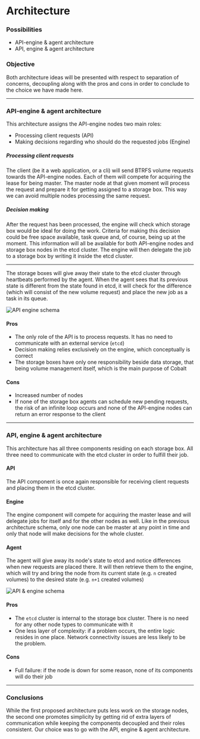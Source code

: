 # Architecture

### Possibilities
- API-engine & agent architecture
- API, engine & agent architecture

### Objective
Both architecture ideas will be presented with respect to separation of concerns, decoupling along with the pros and cons in order to conclude to the choice we have made here.

---

### API-engine & agent architecture

This architecture assigns the API-engine nodes two main roles:

- Processing client requests (API)
- Making decisions regarding who should do the requested jobs (Engine)

##### Processing client requests
The client (be it a web application, or a cli) will send BTRFS volume requests towards the API-engine nodes. Each of them will compete for acquiring the lease for being master. The master node at that given moment will process the request and prepare it for getting assigned to a storage box. This way we can avoid multiple nodes processing the same request.

##### Decision making
After the request has been processed, the engine will check which storage box would be ideal for doing the work. Criteria for making this decision could be free space available, task queue and, of course, being up at the moment. This information will all be available for both API-engine nodes and storage box nodes in the etcd cluster. The engine will then delegate the job to a storage box by writing it inside the etcd cluster.

---

The storage boxes will give away their state to the etcd cluster through heartbeats performed by the agent. When the agent sees that its previous state is different from the state found in etcd, it will check for the difference (which will consist of the new volume request) and place the new job as a task in its queue.

![API engine schema](/home/ionut/work/git/github/cobalt/docs/planning/assets/api-as-engine.png  "API Engine Schema")

#### Pros
- The only role of the API is to process requests. It has no need to communicate with an external service (`etcd`)
- Decision making relies exclusively on the engine, which conceptually is correct
- The storage boxes have only one responsibility beside data storage, that being volume management itself, which is the main purpose of Cobalt

#### Cons
- Increased number of nodes
- If none of the storage box agents can schedule new pending requests, the risk of an infinite loop occurs and none of the API-engine nodes can return an error response to the client

---

### API, engine & agent architecture
This architecture has all three components residing on each storage box. All three need to communicate with the etcd cluster in order to fulfill their job.

#### API
The API component is once again responsible for receiving client requests and placing them in the etcd cluster.

#### Engine
The engine component will compete for acquiring the master lease and will delegate jobs for itself and for the other nodes as well. Like in the previous architecture schema, only one node can be master at any point in time and only that node will make decisions for the whole cluster.

#### Agent
The agent will give away its node's state to etcd and notice differences when new requests are placed there. It will then retrieve them to the engine, which will try and bring the node from its current state (e.g. `n` created volumes) to the desired state (e.g. `n+1` created volumes)

![API & engine schema](/home/ionut/work/git/github/cobalt/docs/planning/assets/api-and-engine.png  "API & Engine Schema")

#### Pros
- The `etcd` cluster is internal to the storage box cluster. There is no need for any other node types to communicate with it
- One less layer of complexity: if a problem occurs, the entire logic resides in one place. Network connectivity issues are less likely to be the problem.
#### Cons
- Full failure: if the node is down for some reason, none of its components will do their job

---

### Conclusions
While the first proposed architecture puts less work on the storage nodes, the second one promotes simplicity by getting rid of extra layers of communication while keeping the components decoupled and their roles consistent.
Our choice was to go with the API, engine & agent architecture.